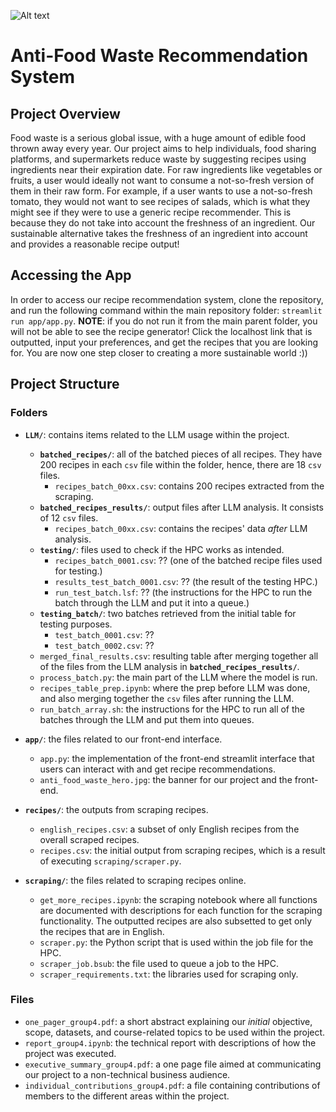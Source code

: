 ![Alt text](app/anti_food_waste_hero.jpg?raw=true "Title")

# Anti-Food Waste Recommendation System

## Project Overview

Food waste is a serious global issue, with a huge amount of edible food thrown away every year. Our project aims to help individuals, food sharing platforms, and supermarkets reduce waste by suggesting recipes using ingredients near their expiration date. For raw ingredients like vegetables or fruits, a user would ideally not want to consume a not-so-fresh version of them in their raw form. For example, if a user wants to use a not-so-fresh tomato, they would not want to see recipes of salads, which is what they might see if they were to use a generic recipe recommender. This is because they do not take into account the freshness of an ingredient. Our sustainable alternative takes the freshness of an ingredient into account and provides a reasonable recipe output!

## Accessing the App
In order to access our recipe recommendation system, clone the repository, and run the following command within the main repository folder: `streamlit run app/app.py`. **NOTE**: if you do not run it from the main parent folder, you will not be able to see the recipe generator! Click the localhost link that is outputted, input your preferences, and get the recipes that you are looking for. You are now one step closer to creating a more sustainable world :))


## Project Structure

### Folders

- **`LLM/`**: contains items related to the LLM usage within the project.
  - **`batched_recipes/`**: all of the batched pieces of all recipes. They have 200 recipes in each `csv` file within the folder, hence, there are 18 `csv` files.
    - `recipes_batch_00xx.csv`: contains 200 recipes extracted from the scraping.
  - **`batched_recipes_results/`**: output files after LLM analysis. It consists of 12 `csv` files.
    - `recipes_batch_00xx.csv`: contains the recipes' data *after* LLM analysis.
  - **`testing/`**: files used to check if the HPC works as intended.
    - `recipes_batch_0001.csv`: ?? (one of the batched recipe files used for testing.)
    - `results_test_batch_0001.csv`: ?? (the result of the testing HPC.)
    - `run_test_batch.lsf`: ?? (the instructions for the HPC to run the batch through the LLM and put it into a queue.)
  - **`testing_batch/`**:  two batches retrieved from the initial table for testing purposes.
    - `test_batch_0001.csv`: ??
    - `test_batch_0002.csv`: ??
  - `merged_final_results.csv`: resulting table after merging together all of the files from the LLM analysis in **`batched_recipes_results/`**.
  - `process_batch.py`: the main part of the LLM where the model is run.
  - `recipes_table_prep.ipynb`: where the prep before LLM was done, and also merging together the `csv` files after running the LLM.
  - `run_batch_array.sh`: the instructions for the HPC to run all of the batches through the LLM and put them into queues.
  
- **`app/`**: the files related to our front-end interface.
  - `app.py`: the implementation of the front-end streamlit interface that users can interact with and get recipe recommendations.
  - `anti_food_waste_hero.jpg`: the banner for our project and the front-end.
  
- **`recipes/`**: the outputs from scraping recipes.
    - `english_recipes.csv`: a subset of only English recipes from the overall scraped recipes.
    - `recipes.csv`: the initial output from scraping recipes, which is a result of executing `scraping/scraper.py`.

- **`scraping/`**: the files related to scraping recipes online.
  - `get_more_recipes.ipynb`: the scraping notebook where all functions are documented with descriptions for each function for the scraping functionality. The outputted recipes are also subsetted to get only the recipes that are in English.
  - `scraper.py`: the Python script that is used within the job file for the HPC.
  - `scraper_job.bsub`: the file used to queue a job to the HPC.
  - `scraper_requirements.txt`: the libraries used for scraping only.

### Files
- `one_pager_group4.pdf`: a short abstract explaining our *initial* objective, scope, datasets, and course-related topics to be used within the project.
- `report_group4.ipynb`: the technical report with descriptions of how the project was executed.
- `executive_summary_group4.pdf`: a one page file aimed at communicating our project to a non-technical business audience.
- `individual_contributions_group4.pdf`: a file containing contributions of members to the different areas within the project.
